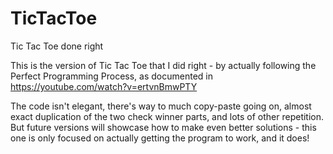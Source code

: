 # TicTacToe
Tic Tac Toe done right

This is the version of Tic Tac Toe that I did right - by actually following the Perfect Programming Process, as documented in https://youtube.com/watch?v=ertvnBmwPTY

The code isn't elegant, there's way to much copy-paste going on, almost exact duplication of the two check winner parts, and lots of other repetition.
But future versions will showcase how to make even better solutions - this one is only focused on actually getting the program to work, and it does!
